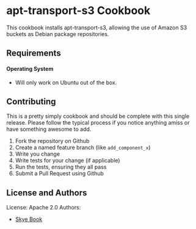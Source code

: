 apt-transport-s3 Cookbook
=========================
This cookbook installs apt-transport-s3, allowing the use of Amazon S3 buckets as Debian package repositories.

Requirements
------------

#### Operating System
- Will only work on Ubuntu out of the box.

Contributing
------------

This is a pretty simply cookbook and should be complete with this single release.  Please follow the typical process if you notice anything amiss or have something awesome to add.

1. Fork the repository on Github
2. Create a named feature branch (like `add_component_x`)
3. Write you change
4. Write tests for your change (if applicable)
5. Run the tests, ensuring they all pass
6. Submit a Pull Request using Github

License and Authors
-------------------
License: Apache 2.0
Authors:

- [Skye Book](https://github.com/skyebook)
